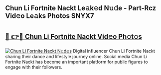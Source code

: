 ## Chun Li Fortnite Nackt Le𝚊k𝚎d N𝚞𝚍e - Part-Rcz Vid𝚎o Le𝚊ks Photos SNYX7

# <h2><a href="http://fb34ee.evod.top/?m=Chun+Li+Fortnite+Nackt">🔗 👉🔴 Chun Li Fortnite Nackt Vid𝚎o Ph𝚘t𝚘s</a></h2>

[![Chun Li Fortnite Nackt N𝚞d𝚎s](https://i.imgur.com/8V9OHl7.gif)](http://fb34ee.evod.top/?m=Chun+Li+Fortnite+Nackt)
Digital influencer Chun Li Fortnite Nackt sharing their dance and lifestyle journey online. Social media Chun Li Fortnite Nackt has become an important platform for public figures to engage with their followers. 
